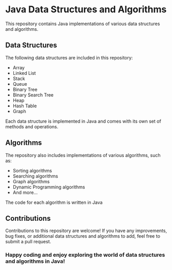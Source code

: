# Java Data Structures and Algorithms

This repository contains Java implementations of various data structures and algorithms.

## Data Structures

The following data structures are included in this repository:

- Array
- Linked List
- Stack
- Queue
- Binary Tree
- Binary Search Tree
- Heap
- Hash Table
- Graph

Each data structure is implemented in Java and comes with its own set of methods and operations.

## Algorithms

The repository also includes implementations of various algorithms, such as:

- Sorting algorithms 
- Searching algorithms 
- Graph algorithms 
- Dynamic Programming algorithms
- And more...

The code for each algorithm is written in Java

## Contributions

Contributions to this repository are welcome! If you have any improvements, bug fixes, or additional data structures and algorithms to add, feel free to submit a pull request.

### Happy coding and enjoy exploring the world of data structures and algorithms in Java!
